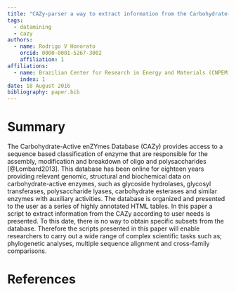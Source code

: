 ```yaml
---
title: "CAZy-parser a way to extract information from the Carbohydrate-Active enZYmes Database"
tags:
  - datamining
  - cazy
authors:
  - name: Rodrigo V Honorato
    orcid: 0000-0001-5267-3002
    affiliation: 1
affiliations:
  - name: Brazilian Center for Research in Energy and Materials (CNPEM) / Brazilian Biosciences National Laboratory
    index: 1
date: 18 August 2016
bibliography: paper.bib
---
```


# Summary

The Carbohydrate-Active enZYmes Database (CAZy) provides access to a sequence based classification of enzyme that are responsible for the assembly, modification and breakdown of oligo and polysaccharides [@Lombard2013]. This database has been online for eighteen years providing relevant genomic, structural and biochemical data on carbohydrate-active enzymes, such as glycoside hydrolases, glycosyl transferases, polysaccharide lyases, carbohydrate esterases and similar enzymes with auxiliary activities. The database is organized and presented to the user as a series of highly annotated HTML tables. In this paper a script to extract information from the CAZy according to user needs is presented. To this date, there is no way to obtain specific subsets from the database. Therefore the scripts presented in this paper will enable researchers to carry out a wide range of complex scientific tasks such as; phylogenetic analyses, multiple sequence alignment and cross-family comparisons.

# References

